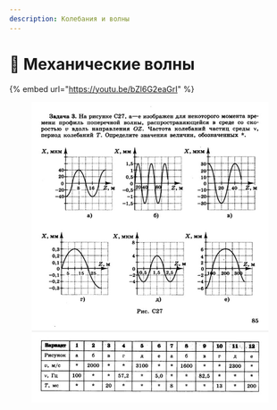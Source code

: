 ```yaml
---
description: Колебания и волны
---
```


# 📗 Механические волны

{% embed url="https://youtu.be/bZl6G2eaGrI" %}

<figure><img src="../../../.gitbook/assets/image (21).png" alt=""><figcaption></figcaption></figure>
